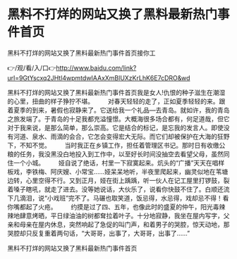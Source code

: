 # 黑料不打烊的网站又换了黑料最新热门事件首页
黑料不打烊的网站又换了黑料最新热门事件首页接你工

👉/观/看/入/口👉http://www.baidu.com/link?url=9GtYscxq2JHtl4wpmtdwIAAxXmBlUXzKrLhK6E7cDRO&wd

黑料不打烊的网站又换了黑料最新热门事件首页我是女人!仇恨的种子滋生在潮湿的心里，扭曲的样子狰狞不堪。
　　对春天轻轻的走了，正如夏季轻轻的来。跟着夏季的到来，暑假也寂静来了。它送给我一个礼品—去青岛。就如许，我的青岛之旅发端了。于青岛的十足我都充溢憧憬。大概海很多场合都有，何足道哉，但它对于我来说，是那么简单，那么崇高。它是结合的标记，是忘我的发言人。即使没有河道、泉水、雨滴的会合，它怎会变得宏大无际。而它们却被保护在大海的狂野下，不知不觉。
　　当时我正在乡镇工作，担任着管理区书记。那时日有收缴公粮的任务，我没黑没白地投入到工作中，以至好长时间没抽空去看望父母，虽然同住一个小城。
　　娅自说了绝话，村里一下寂寞起来。炕头的“广播”天天在唱样板戏，李铁梅、阿庆嫂、小常宝……娅呆呆地听，半夜里爬起来，幽灵似地在苇塘边转，心里空得不行。又到正月，娅在街上踽踽，听一伙人在记工屋里打锣鼓，裂着嗓子瞎吼，就走了进去。没等她说话，大伙乐了，说看你快鼓不住了。白顺还流下几滴泪，说“小戏班”完不了。马碾也取笑道，饭忌得，水忌得，戏却忌不得！看你嘴都起了火疮。
　　约摸是过了四、五年，也像此时的盛夏的仲午，阳光毒辣辣地肆意烤晒，平日绿油油的树都耷拉着叶子。十分地寂静，我坐在屋内写字，父亲和母亲在屋内休息，突然响起了急促的叫门声，和着男子的哭腔，惊天动地，那哭腔却只反复重着两句话，“大哥哥，出事了，大哥哥，出事了……”

黑料不打烊的网站又换了黑料最新热门事件首页
